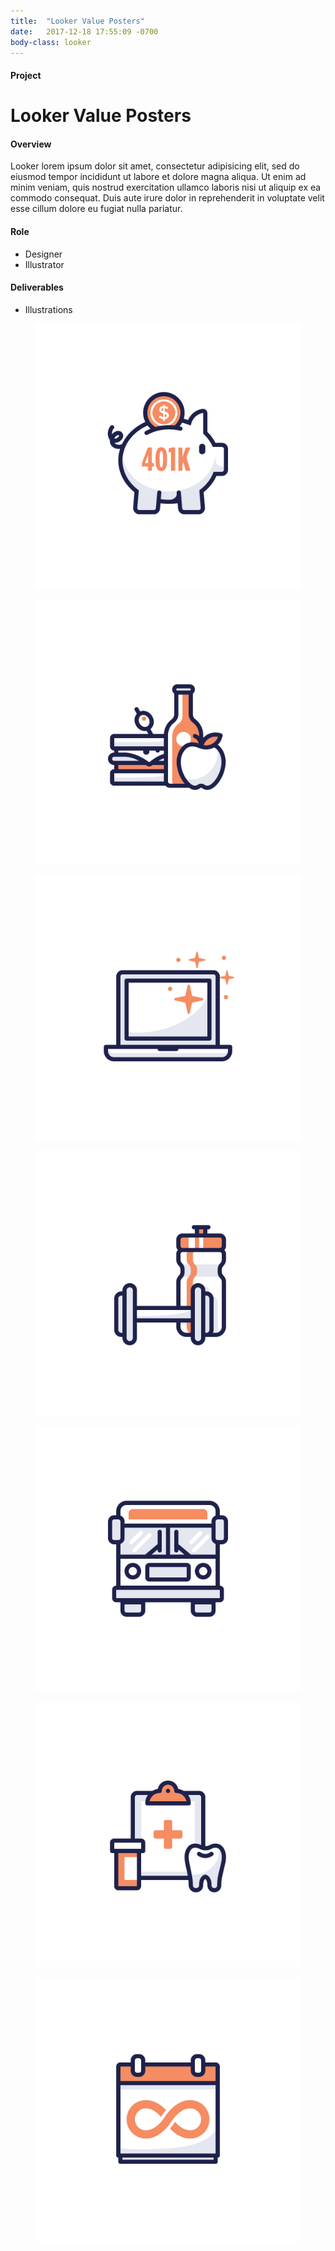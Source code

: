 ```yaml
---
title:  "Looker Value Posters"
date:   2017-12-18 17:55:09 -0700
body-class: looker
---
```

<div class="container project-header">
  <div class="row">
    <div class="col-md-3 title">
      <h4>Project</h4>
      <h1>Looker Value Posters</h1>
    </div>
    <div class="col-md-6 overview">
      <h4>Overview</h4>
      <p>Looker lorem ipsum dolor sit amet, consectetur adipisicing elit, sed do eiusmod tempor incididunt ut labore et dolore magna aliqua. Ut enim ad minim veniam, quis nostrud exercitation ullamco laboris nisi ut aliquip ex ea commodo consequat. Duis aute irure dolor in reprehenderit in voluptate velit esse cillum dolore eu fugiat nulla pariatur.</p>
    </div>
    <div class="col-md-2 offset-md-1 role">
      <h4>Role</h4>
      <ul>
        <li>Designer</li>
        <li>Illustrator</li>
      </ul>
      <h4>Deliverables</h4>
      <ul>
        <li>Illustrations</li>
      </ul>
    </div>
  </div>
</div>

<section class="container">
  <div class="row icons">
    <figure class="col-6">
      <img src="../img/workplace-perks/perks-bank.png" alt="Workplace Perk Icons">
    </figure>
    <figure class="col-6">
      <img src="../img/workplace-perks/perks-lunch.png" alt="Workplace Perk Icons">
    </figure>
    <figure class="col-6">
      <img src="../img/workplace-perks/perks-laptop.png" alt="Workplace Perk Icons">
    </figure>
    <figure class="col-6">
      <img src="../img/workplace-perks/perks-gym.png" alt="Workplace Perk Icons">
    </figure>
    <figure class="col-6">
      <img src="../img/workplace-perks/perks-bus.png" alt="Workplace Perk Icons">
    </figure>
    <figure class="col-6">
      <img src="../img/workplace-perks/perks-insurance.png" alt="Workplace Perk Icons">
    </figure>
    <figure class="col-6">
      <img src="../img/workplace-perks/perks-vacation.png" alt="Workplace Perk Icons">
    </figure>
  </div>
</section>
